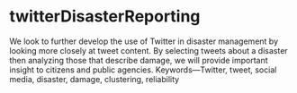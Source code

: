 # twitterDisasterReporting
We look to further develop the use of Twitter in disaster management by looking more closely at tweet content. By selecting tweets about a disaster then analyzing those that describe damage, we will provide important insight to citizens and public agencies. Keywords—Twitter, tweet, social media, disaster, damage, clustering, reliability
